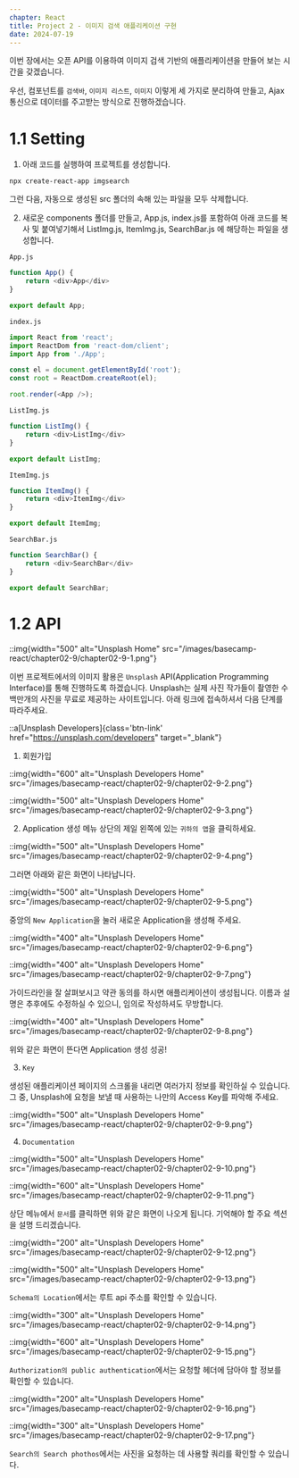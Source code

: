 ```yaml
---
chapter: React
title: Project 2 - 이미지 검색 애플리케이션 구현
date: 2024-07-19
---
```


이번 장에서는 오픈 API를 이용하여 이미지 검색 기반의 애플리케이션을 만들어 보는 시간을 갖겠습니다.

우선, 컴포넌트를 `검색바`, `이미지 리스트`, `이미지` 이렇게 세 가지로 분리하여 만들고, Ajax 통신으로 데이터를 주고받는 방식으로 진행하겠습니다.

# 1.1 Setting

1. 아래 코드를 실행하여 프로젝트를 생성합니다. 

```shell
npx create-react-app imgsearch
```

그런 다음, 자동으로 생성된 src 폴더의 속해 있는 파일을 모두 삭제합니다.

2. 새로운 components 폴더를 만들고, App.js, index.js를 포함하여 아래 코드를 복사 및 붙여넣기해서 ListImg.js, ItemImg.js, SearchBar.js 에 해당하는 파일을 생성합니다.

`App.js`

```javascript
function App() {
	return <div>App</div>
}

export default App;
```

`index.js`

```javascript
import React from 'react';
import ReactDom from 'react-dom/client';
import App from './App';

const el = document.getElementById('root');
const root = ReactDom.createRoot(el);

root.render(<App />);
```

`ListImg.js`

```javascript
function ListImg() {
	return <div>ListImg</div>
}

export default ListImg;
```

`ItemImg.js`

```javascript
function ItemImg() {
	return <div>ItemImg</div>
}

export default ItemImg;
```

`SearchBar.js`

```javascript
function SearchBar() {
	return <div>SearchBar</div>
}

export default SearchBar;
```

# 1.2 API

::img{width="500" alt="Unsplash Home" src="/images/basecamp-react/chapter02-9/chapter02-9-1.png"}

이번 프로젝트에서의 이미지 활용은 `Unsplash` API(Application Programming Interface)를 통해 진행하도록 하겠습니다. Unsplash는 실제 사진 작가들이 촬영한 수백만개의 사진을 무료로 제공하는 사이트입니다. 아래 링크에 접속하셔서 다음 단계를 따라주세요.

::a[Unsplash Developers]{class='btn-link' href="https://unsplash.com/developers" target="\_blank"}

1. 회원가입

::img{width="600" alt="Unsplash Developers Home" src="/images/basecamp-react/chapter02-9/chapter02-9-2.png"}

::img{width="500" alt="Unsplash Developers Home" src="/images/basecamp-react/chapter02-9/chapter02-9-3.png"}

2. Application 생성
메뉴 상단의 제일 왼쪽에 있는 `귀하의 앱`을 클릭하세요.

::img{width="500" alt="Unsplash Developers Home" src="/images/basecamp-react/chapter02-9/chapter02-9-4.png"}

그러면 아래와 같은 화면이 나타납니다.

::img{width="500" alt="Unsplash Developers Home" src="/images/basecamp-react/chapter02-9/chapter02-9-5.png"}

중앙의 `New Application`을 눌러 새로운 Application을 생성해 주세요.

::img{width="400" alt="Unsplash Developers Home" src="/images/basecamp-react/chapter02-9/chapter02-9-6.png"}

::img{width="400" alt="Unsplash Developers Home" src="/images/basecamp-react/chapter02-9/chapter02-9-7.png"}

가이드라인을 잘 살펴보시고 약관 동의를 하시면 애플리케이션이 생성됩니다. 이름과 설명은 추후에도 수정하실 수 있으니, 임의로 작성하셔도 무방합니다.

::img{width="400" alt="Unsplash Developers Home" src="/images/basecamp-react/chapter02-9/chapter02-9-8.png"}

위와 같은 화면이 뜬다면 Application 생성 성공!

3. `Key`

생성된 애플리케이션 페이지의 스크롤을 내리면 여러가지 정보를 확인하실 수 있습니다. 그 중, Unsplash에 요청을 보낼 때 사용하는 나만의 Access Key를 파악해 주세요.

::img{width="500" alt="Unsplash Developers Home" src="/images/basecamp-react/chapter02-9/chapter02-9-9.png"}

4. `Documentation`

::img{width="500" alt="Unsplash Developers Home" src="/images/basecamp-react/chapter02-9/chapter02-9-10.png"}

::img{width="600" alt="Unsplash Developers Home" src="/images/basecamp-react/chapter02-9/chapter02-9-11.png"}

상단 메뉴에서 `문서`를 클릭하면 위와 같은 화면이 나오게 됩니다. 기억해야 할 주요 섹션을 설명 드리겠습니다.

::img{width="200" alt="Unsplash Developers Home" src="/images/basecamp-react/chapter02-9/chapter02-9-12.png"}

::img{width="500" alt="Unsplash Developers Home" src="/images/basecamp-react/chapter02-9/chapter02-9-13.png"}

`Schema의 Location`에서는 루트 api 주소를 확인할 수 있습니다.

::img{width="300" alt="Unsplash Developers Home" src="/images/basecamp-react/chapter02-9/chapter02-9-14.png"}

::img{width="600" alt="Unsplash Developers Home" src="/images/basecamp-react/chapter02-9/chapter02-9-15.png"}

`Authorization의 public authentication`에서는 요청할 헤더에 담아야 할 정보를 확인할 수 있습니다. 

::img{width="200" alt="Unsplash Developers Home" src="/images/basecamp-react/chapter02-9/chapter02-9-16.png"}

::img{width="300" alt="Unsplash Developers Home" src="/images/basecamp-react/chapter02-9/chapter02-9-17.png"}

`Search의 Search phothos`에서는 사진을 요청하는 데 사용할 쿼리를 확인할 수 있습니다.
